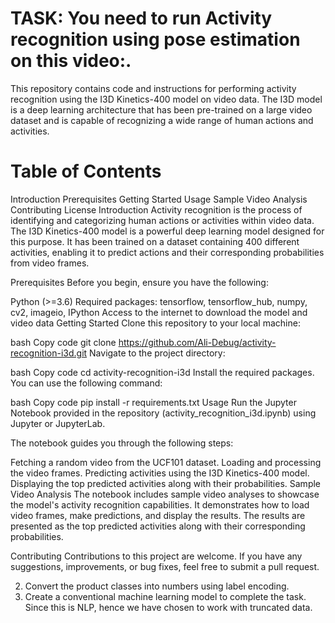 # TASK: You need to run Activity recognition using pose estimation on this video:.


This repository contains code and instructions for performing activity recognition using the I3D Kinetics-400 model on video data. The I3D model is a deep learning architecture that has been pre-trained on a large video dataset and is capable of recognizing a wide range of human actions and activities.

# Table of Contents
Introduction
Prerequisites
Getting Started
Usage
Sample Video Analysis
Contributing
License
Introduction
Activity recognition is the process of identifying and categorizing human actions or activities within video data. The I3D Kinetics-400 model is a powerful deep learning model designed for this purpose. It has been trained on a dataset containing 400 different activities, enabling it to predict actions and their corresponding probabilities from video frames.

Prerequisites
Before you begin, ensure you have the following:

Python (>=3.6)
Required packages: tensorflow, tensorflow_hub, numpy, cv2, imageio, IPython
Access to the internet to download the model and video data
Getting Started
Clone this repository to your local machine:

bash
Copy code
git clone https://github.com/Ali-Debug/activity-recognition-i3d.git
Navigate to the project directory:

bash
Copy code
cd activity-recognition-i3d
Install the required packages. You can use the following command:

bash
Copy code
pip install -r requirements.txt
Usage
Run the Jupyter Notebook provided in the repository (activity_recognition_i3d.ipynb) using Jupyter or JupyterLab.

The notebook guides you through the following steps:

Fetching a random video from the UCF101 dataset.
Loading and processing the video frames.
Predicting activities using the I3D Kinetics-400 model.
Displaying the top predicted activities along with their probabilities.
Sample Video Analysis
The notebook includes sample video analyses to showcase the model's activity recognition capabilities. It demonstrates how to load video frames, make predictions, and display the results. The results are presented as the top predicted activities along with their corresponding probabilities.

Contributing
Contributions to this project are welcome. If you have any suggestions, improvements, or bug fixes, feel free to submit a pull request.


2. Convert the product classes into numbers using label encoding.
3. Create a conventional machine learning model to complete the task. Since this is NLP, hence we have chosen to work with truncated data.
